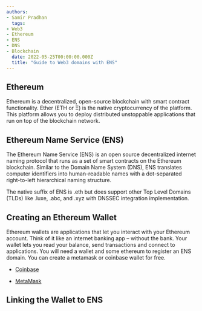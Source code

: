 ```yaml
---
authors:
- Samir Pradhan
  tags:
- Web3
- Ethereum
- ENS
- DNS
- Blockchain  
  date: 2022-05-25T00:00:00.000Z
  title: "Guide to Web3 domains with ENS"
---
```


## Ethereum

Ethereum is a decentralized, open-source blockchain with smart contract functionality. Ether (ETH or Ξ) is the native cryptocurrency of the platform. This platform allows you to deploy distributed unstoppable applications that run on top of the blockchain network.

## Ethereum Name Service (ENS)

The Ethereum Name Service (ENS) is an open source decentralized internet naming protocol that runs as a set of smart contracts on the Ethereum blockchain. Similar to the Domain Name System (DNS), ENS translates computer identifiers into human-readable names with a dot-separated right-to-left hierarchical naming structure.

The native suffix of ENS is .eth but does support other Top Level Domains (TLDs) like .luxe, .abc, and .xyz with DNSSEC integration implementation.

## Creating an Ethereum Wallet

Ethereum wallets are applications that let you interact with your Ethereum account. Think of it like an internet banking app – without the bank. Your wallet lets you read your balance, send transactions and connect to applications. You will need a wallet and some ethereum to register an ENS domain. You can create a metamask or coinbase wallet for free.

- [Coinbase](https://www.coinbase.com/wallet)

- [MetaMask](https://metamask.io/)

## Linking the Wallet to ENS
